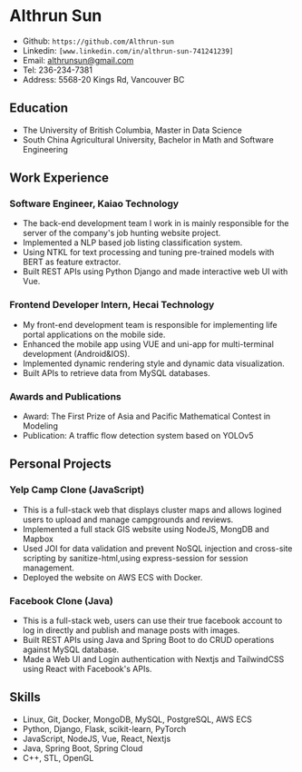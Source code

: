 # Althrun Sun
- Github: `https://github.com/Althrun-sun`
- Linkedin: `[www.linkedin.com/in/althrun-sun-741241239]`
- Email: althrunsun@gmail.com
- Tel: 236-234-7381
- Address: 5568-20 Kings Rd, Vancouver BC

## Education
- The University of British Columbia, Master in Data Science
- South China Agricultural University, Bachelor in Math and Software Engineering

## Work Experience

### Software Engineer, Kaiao Technology
- The back-end development team I work in is mainly responsible for the server of the company's job hunting website project.
- Implemented a NLP based job listing classification system.
- Using NTKL for text processing and tuning pre-trained models with BERT as feature extractor.
- Built REST APIs using Python Django and made interactive web UI with Vue.

### Frontend Developer Intern, Hecai Technology
- My front-end development team is responsible for implementing life portal applications on the mobile side.
- Enhanced the mobile app using VUE and uni-app for multi-terminal development (Android&IOS).
- Implemented dynamic rendering style and dynamic data visualization.
- Built APIs to retrieve data from MySQL databases.

### Awards and Publications
-  Award: The First Prize of Asia and Pacific Mathematical Contest in Modeling
-  Publication: A traffic flow detection system based on YOLOv5

## Personal Projects

### Yelp Camp Clone (JavaScript)
- This is a full-stack web that displays cluster maps and allows logined users to upload and manage campgrounds and reviews.
- Implemented a full stack GIS website using NodeJS, MongDB and Mapbox
- Used JOI for data validation and prevent NoSQL injection and cross-site scripting by sanitize-html,using express-session for session management.
- Deployed the website on AWS ECS with Docker.

### Facebook Clone (Java)
- This is a full-stack web, users can use their true facebook account to log in directly and publish and manage posts with images.
- Built REST APIs using Java and Spring Boot to do CRUD operations against MySQL database.
- Made a Web UI and Login authentication with Nextjs and TailwindCSS using React with Facebook's APIs.

## Skills
- Linux, Git, Docker, MongoDB, MySQL, PostgreSQL, AWS ECS
- Python, Django, Flask, scikit-learn, PyTorch
- JavaScript, NodeJS, Vue, React, Nextjs
- Java, Spring Boot, Spring Cloud
- C++, STL, OpenGL
